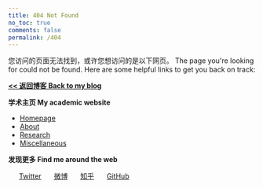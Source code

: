 ```yaml
---
title: 404 Not Found
no_toc: true
comments: false
permalink: /404
---
```

您访问的页面无法找到，或许您想访问的是以下网页。 The page you're looking for could not be found. Here are some helpful links to get you back on track:

**[<< 返回博客 Back to my blog](/)**

**学术主页 My academic website**

* [Homepage](https://dongleizhang.com)
* [About](https://dongleizhang.com/about/)
* [Research](https://dongleizhang.com/research/)
* [Miscellaneous](https://dongleizhang.com/misc/)

**发现更多 Find me around the web**

　<i class="fa fa-fw fa-twitter"></i>&nbsp;&nbsp;[Twitter](https://twitter.com/donglei_zhang)
　<i class="fa fa-fw fa-weibo"></i>&nbsp;&nbsp;[微博](https://www.weibo.com/prczdl)
　<i class="iconfont icon-zhihu"></i>&nbsp;&nbsp;[知乎](https://www.zhihu.com/people/ZhangDylan)
　<i class="fa fa-fw fa-github"></i>&nbsp;&nbsp;[GitHub](https://github.com/dongleizhang)